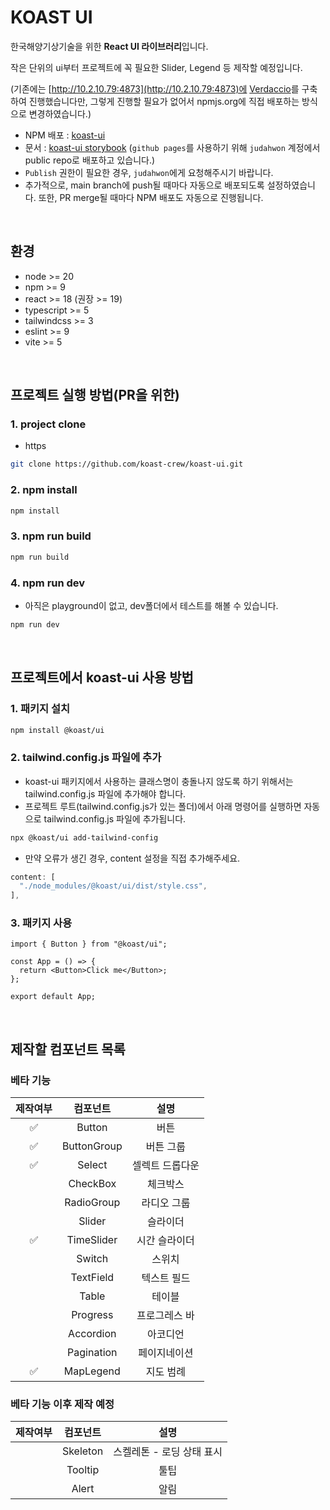 # KOAST UI

한국해양기상기술을 위한 **React UI 라이브러리**입니다.

작은 단위의 ui부터 프로젝트에 꼭 필요한 Slider, Legend 등 제작할 예정입니다.

(기존에는 [http://10.2.10.79:4873](http://10.2.10.79:4873)에 [Verdaccio](https://verdaccio.org/)를 구축하여 진행했습니다만, 그렇게 진행할 필요가 없어서 npmjs.org에 직접 배포하는 방식으로 변경하였습니다.)

- NPM 배포 : [koast-ui](https://www.npmjs.com/package/koast-ui)
- 문서 : [koast-ui storybook](https://judahwon.github.io/koast-ui/)
  (`github pages`를 사용하기 위해 `judahwon` 계정에서 public repo로 배포하고 있습니다.)
- `Publish` 권한이 필요한 경우, `judahwon`에게 요청해주시기 바랍니다.
- 추가적으로, main branch에 push될 때마다 자동으로 배포되도록 설정하였습니다. 또한, PR merge될 때마다 NPM 배포도 자동으로 진행됩니다.

<br>

## 환경

- node >= 20
- npm >= 9
- react >= 18 (권장 >= 19)
- typescript >= 5
- tailwindcss >= 3
- eslint >= 9
- vite >= 5

<br>

## 프로젝트 실행 방법(PR을 위한)

### 1. project clone

- https

```bash
git clone https://github.com/koast-crew/koast-ui.git
```

### 2. npm install

```bash
npm install
```

### 3. npm run build

```bash
npm run build
```

### 4. npm run dev

- 아직은 playground이 없고, dev폴더에서 테스트를 해볼 수 있습니다.

```bash
npm run dev
```

<br>

## 프로젝트에서 koast-ui 사용 방법

### 1. 패키지 설치

```bash
npm install @koast/ui
```

### 2. tailwind.config.js 파일에 추가

- koast-ui 패키지에서 사용하는 클래스명이 충돌나지 않도록 하기 위해서는 tailwind.config.js 파일에 추가해야 합니다.
- 프로젝트 루트(tailwind.config.js가 있는 폴더)에서 아래 명령어를 실행하면 자동으로 tailwind.config.js 파일에 추가됩니다.
```bash
npx @koast/ui add-tailwind-config
```

- 만약 오류가 생긴 경우, content 설정을 직접 추가해주세요.

```js
content: [
  "./node_modules/@koast/ui/dist/style.css",
],
```

### 3. 패키지 사용

```tsx
import { Button } from "@koast/ui";

const App = () => {
  return <Button>Click me</Button>;
};

export default App;
```

<br>

## 제작할 컴포넌트 목록

### 베타 기능

| 제작여부 |  컴포넌트   |      설명       |
| :------: | :---------: | :-------------: |
|    ✅    |   Button    |      버튼       |
|    ✅    | ButtonGroup |    버튼 그룹    |
|    ✅    |   Select    | 셀렉트 드롭다운 |
|          |  CheckBox   |    체크박스     |
|          | RadioGroup  |   라디오 그룹   |
|          |   Slider    |    슬라이더     |
|    ✅      | TimeSlider  |  시간 슬라이더  |
|          |   Switch    |     스위치      |
|          |  TextField  |   텍스트 필드   |
|          |    Table    |     테이블      |
|          |  Progress   |  프로그레스 바  |
|          |  Accordion  |    아코디언     |
|          | Pagination  |  페이지네이션   |
|    ✅      |  MapLegend  |    지도 범례    |

### 베타 기능 이후 제작 예정

| 제작여부 | 컴포넌트 |           설명            |
| :------: | :------: | :-----------------------: |
|          | Skeleton | 스켈레톤 - 로딩 상태 표시 |
|          | Tooltip  |           툴팁            |
|          |  Alert   |           알림            |
